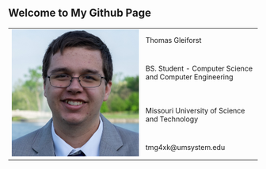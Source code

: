 ## Welcome to My Github Page

<table>
  <tr>
    <td rowspan="4"> <img src="gleiforst.jpg" alt="Thomas Gleiforst" width="auto" height="15%"/>
    <td> Thomas Gleiforst </td>
  </tr>
  <tr>
    <td> BS. Student - Computer Science and Computer Engineering </td>
  </tr>  
  <tr>
    <td> Missouri University of Science and Technology </td>
  </tr>
  <tr>
    <td> tmg4xk@umsystem.edu </td>
  </tr>
</table>
